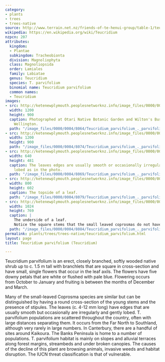 ```yaml
---
category:
- plants
- trees
- trees-native
source: http://www.terrain.net.nz/friends-of-te-henui-group/table-1/teucridium-parvifoliu.html
wikipedia: https://en.wikipedia.org/wiki/Teucridium
nzpcn: 207
attributes:
  kingdom:
  - Plantae
  subkingdom: Tracheobionta
  division: Magnoliophyta
  class: Magnoliopsida
  order: Lamiales
  family: Labiatae
  genus: Teucridium
  species: T. parvifolium
  binomial name: Teucridium parvifolium
  common names:
  - Teucridium
images:
- src: http://ketenewplymouth.peoplesnetworknz.info/image_files/0000/0004/8064/Teucridium_parvifolium_._parvifolium-001.JPG
  width: 1200
  height: 900
  caption: Photographed at Otari Native Botanic Garden and Wilton's Bush Reserve.
    Wellington.
  path: "/image_files/0000/0004/8064/Teucridium_parvifolium_._parvifolium-001.JPG"
- src: http://ketenewplymouth.peoplesnetworknz.info/image_files/0000/0004/8074/Teucridium_parvifolium_._parvifolium-004.JPG
  width: 1200
  height: 900
  path: "/image_files/0000/0004/8074/Teucridium_parvifolium_._parvifolium-004.JPG"
- src: http://ketenewplymouth.peoplesnetworknz.info/image_files/0000/0004/8069/Teucridium_parvifolium_._parvifolium-003.JPG
  width: 640
  height: 481
  caption: The leaves edges are usually smooth or occasionally irregularly and gently
    lobed as in the photo.
  path: "/image_files/0000/0004/8069/Teucridium_parvifolium_._parvifolium-003.JPG"
- src: http://ketenewplymouth.peoplesnetworknz.info/image_files/0000/0004/8079/Teucridium_parvifolium_._parvifolium-008.JPG
  width: 800
  height: 602
  caption: The topside of a leaf.
  path: "/image_files/0000/0004/8079/Teucridium_parvifolium_._parvifolium-008.JPG"
- src: http://ketenewplymouth.peoplesnetworknz.info/image_files/0000/0004/8084/Teucridium_parvifolium_._parvifolium-010.JPG
  width: 1024
  height: 769
  caption: |
    The underside of a leaf.
    Notice the square stems that the small leaved coprosmas do not have.
  path: "/image_files/0000/0004/8084/Teucridium_parvifolium_._parvifolium-010.JPG"
permalink: plants/trees/trees-native/teucridium_parvifolium.html
layout: page
title: Teucridium parvifolium (Teucridium)

---
```

Teucridium parvifolium is an erect, closely branched, softly wooded native shrub up to c. 1.5 m tall with branchlets that are square in cross-section and have small, single flowers that occur in the leaf axils. The flowers have five downy petals that are white or flushed with pale blue. Flowering occurs from October to January and fruiting is between the months of December and March.

Many of the small-leaved Coprosma species are similar but can be distinguished by having a round cross-section of the young stems and the presence of stipules.
The leaves (c. 4-12 mm long) have edges that are usually smooth but occasionally are irregularly and gently lobed.
T. parvifolium populations are scattered throughout the country, often with large distances separating them. It occurs from the Far North to Southland, although very rarely in large numbers. In Canterbury, there are a handful of sites around Kaikoura. The Banks Peninsula is home to a number of populations.
T. parvifolium habitat is mainly on slopes and alluvial terraces along forest margins, streambeds and under broken canopies. 
The causes of the decline of this plant are browsing animals, invasive weeds and habitat disruption. 
The IUCN threat classification is that of vulnerable.
